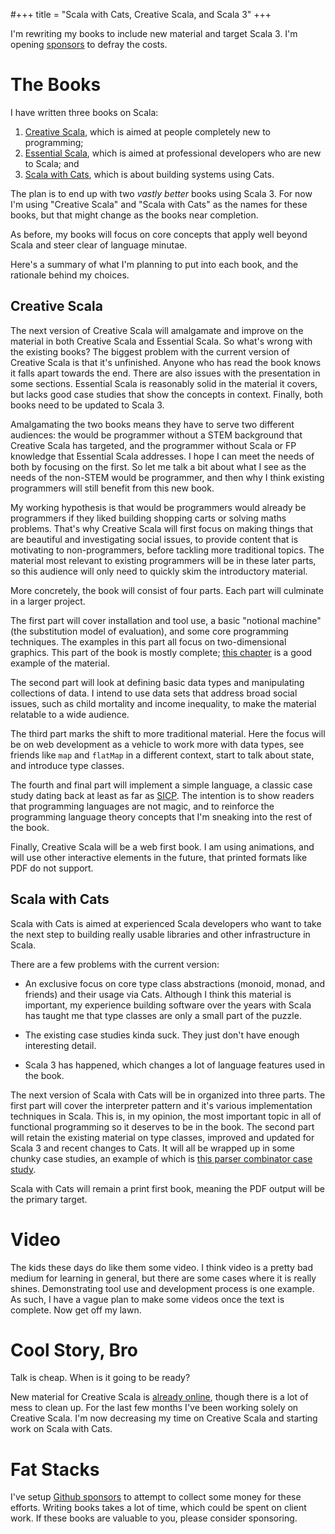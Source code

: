 #+++
title = "Scala with Cats, Creative Scala, and Scala 3"
+++

I'm rewriting my books to include new material and target Scala 3. I'm opening [sponsors][sponsor] to defray the costs.

<!-- more -->

# The Books

I have written three books on Scala:

1. [Creative Scala](https://creativescala.org/creative-scala), which is aimed at people completely new to programming;
2. [Essential Scala](https://underscore.io/books/essential-scala/), which is aimed at professional developers who are new to Scala; and
3. [Scala with Cats](https://www.scalawithcats.com/), which is about building systems using Cats.

The plan is to end up with two *vastly better* books using Scala 3. 
For now I'm using "Creative Scala" and "Scala with Cats" as the names for these books, but that might change as the books near completion.

As before, my books will focus on core concepts that apply well beyond Scala and steer clear of language minutae.

Here's a summary of what I'm planning to put into each book, and the rationale behind my choices.


## Creative Scala


The next version of Creative Scala will amalgamate and improve on the material in both Creative Scala and Essential Scala. So what's wrong with the existing books? The biggest problem with the current version of Creative Scala is that it's unfinished. Anyone who has read the book knows it falls apart towards the end. There are also issues with the presentation in some sections. Essential Scala is reasonably solid in the material it covers, but lacks good case studies that show the concepts in context. Finally, both books need to be updated to Scala 3.

Amalgamating the two books means they have to serve two different audiences: the would be programmer without a STEM background that Creative Scala has targeted, and the programmer without Scala or FP knowledge that Essential Scala addresses. I hope I can meet the needs of both by focusing on the first. So let me talk a bit about what I see as the needs of the non-STEM would be programmer, and then why I think existing programmers will still benefit from this new book.

My working hypothesis is that would be programmers would already be programmers if they liked building shopping carts or solving maths problems. That's why Creative Scala will first focus on making things that are beautiful and investigating social issues, to provide content that is motivating to non-programmers, before tackling more traditional topics. The material most relevant to existing programmers will be in these later parts, so this audience will only need to quickly skim the introductory material. 

More concretely, the book will consist of four parts. Each part will culminate in a larger project.

The first part will cover installation and tool use, a basic "notional machine" (the substitution model of evaluation), and some core programming techniques. The examples in this part all focus on two-dimensional graphics. This part of the book is mostly complete; [this chapter](http://www.creativescala.org/creative-scala/polygons/index.html) is a good example of the material.

The second part will look at defining basic data types and manipulating collections of data. I intend to use data sets that address broad social issues, such as child mortality and income inequality, to make the material relatable to a wide audience. 

The third part marks the shift to more traditional material. Here the focus will be on web development as a vehicle to work more with data types, see friends like `map` and `flatMap` in a different context, start to talk about state, and introduce type classes.

The fourth and final part will implement a simple language, a classic case study dating back at least as far as [SICP][sicp]. The intention is to show readers that programming languages are not magic, and to reinforce the programming language theory concepts that I'm sneaking into the rest of the book. 

Finally, Creative Scala will be a web first book. I am using animations, and will use other interactive elements in the future, that printed formats like PDF do not support.


## Scala with Cats

Scala with Cats is aimed at experienced Scala developers who want to take the next step to building really usable libraries and other infrastructure in Scala.

There are a few problems with the current version:

- An exclusive focus on core type class abstractions (monoid, monad, and friends) and their usage via Cats. Although I think this material is important, my experience building software over the years with Scala has taught me that type classes are only a small part of the puzzle. 

- The existing case studies kinda suck. They just don't have enough interesting detail.

- Scala 3 has happened, which changes a lot of language features used in the book.

The next version of Scala with Cats will be in organized into three parts. 
The first part will cover the interpreter pattern and it's various implementation techniques in Scala. This is, in my opinion, the most important topic in all of functional programming so it deserves to be in the book.
The second part will retain the existing material on type classes, improved and updated for Scala 3 and recent changes to Cats.
It will all be wrapped up in some chunky case studies, an example of which is [this parser combinator case study](https://www.creativescala.org/case-study-parser/).

Scala with Cats will remain a print first book, meaning the PDF output will be the primary target.


# Video

The kids these days do like them some video. I think video is a pretty bad medium for learning in general, but there are some cases where it is really shines. Demonstrating tool use and development process is one example. As such, I have a vague plan to make some videos once the text is complete. Now get off my lawn.


# Cool Story, Bro

Talk is cheap. When is it going to be ready?

New material for Creative Scala is [already online](https://creativescala.org/creative-scala), though there is a lot of mess to clean up. For the last few months I've been working solely on Creative Scala. I'm now decreasing my time on Creative Scala and starting work on Scala with Cats.


# Fat Stacks

I've setup [Github sponsors][sponsor] to attempt to collect some money for these efforts. Writing books takes a lot of time, which could be spent on client work. If these books are valuable to you, please consider sponsoring.


[sicp]: https://mitp-content-server.mit.edu/books/content/sectbyfn/books_pres_0/6515/sicp.zip/index.html
[sponsor]: https://github.com/sponsors/noelwelsh
